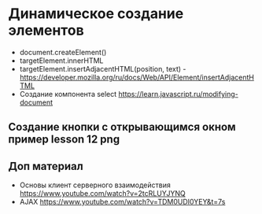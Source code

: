 # Динамическое создание элементов 
- document.createElement()
- targetElement.innerHTML  
- targetElement.insertAdjacentHTML(position, text) - https://developer.mozilla.org/ru/docs/Web/API/Element/insertAdjacentHTML
- Создание компонента select
https://learn.javascript.ru/modifying-document

## Создание кнопки с открывающимся окном пример lesson 12 png
## Доп материал
- Основы клиент серверного взаимодействия https://www.youtube.com/watch?v=2tcRLUYJYNQ 
- AJAX https://www.youtube.com/watch?v=TDM0UDI0YEY&t=7s